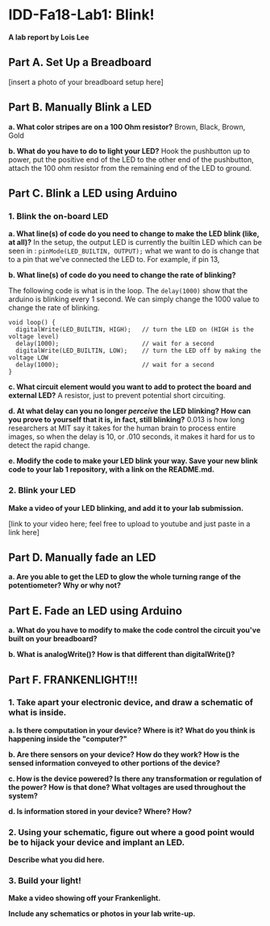 # IDD-Fa18-Lab1: Blink!

**A lab report by Lois Lee**

## Part A. Set Up a Breadboard

[insert a photo of your breadboard setup here]


## Part B. Manually Blink a LED

**a. What color stripes are on a 100 Ohm resistor?**
Brown, Black, Brown, Gold
 
**b. What do you have to do to light your LED?**
Hook the pushbutton up to power, put the positive end of the LED to the other end of the pushbutton, attach the 100 ohm resistor from the remaining end of the LED to ground.


## Part C. Blink a LED using Arduino

### 1. Blink the on-board LED

**a. What line(s) of code do you need to change to make the LED blink (like, at all)?**
In the setup, the output LED is currently the builtin LED which can be seen in : `pinMode(LED_BUILTIN, OUTPUT);` what we want to do is change that to a pin that we've connected the LED to. For example, if pin 13, 

**b. What line(s) of code do you need to change the rate of blinking?**

The following code is what is in the loop. The `delay(1000)` show that the arduino is blinking every 1 second. We can simply change the 1000 value to change the rate of blinking. 
```
void loop() {
  digitalWrite(LED_BUILTIN, HIGH);   // turn the LED on (HIGH is the voltage level)
  delay(1000);                       // wait for a second
  digitalWrite(LED_BUILTIN, LOW);    // turn the LED off by making the voltage LOW
  delay(1000);                       // wait for a second
}
```

**c. What circuit element would you want to add to protect the board and external LED?**
A resistor, just to prevent potential short circuiting.
 
**d. At what delay can you no longer *perceive* the LED blinking? How can you prove to yourself that it is, in fact, still blinking?**
0.013 is how long researchers at MIT say it takes for the human brain to process entire images, so when the delay is 10, or .010 seconds, it makes it hard for us to detect the rapid change.



**e. Modify the code to make your LED blink your way. Save your new blink code to your lab 1 repository, with a link on the README.md.**


### 2. Blink your LED

**Make a video of your LED blinking, and add it to your lab submission.**

[link to your video here; feel free to upload to youtube and just paste in a link here]


## Part D. Manually fade an LED

**a. Are you able to get the LED to glow the whole turning range of the potentiometer? Why or why not?**


## Part E. Fade an LED using Arduino

**a. What do you have to modify to make the code control the circuit you've built on your breadboard?**

**b. What is analogWrite()? How is that different than digitalWrite()?**


## Part F. FRANKENLIGHT!!!

### 1. Take apart your electronic device, and draw a schematic of what is inside. 

**a. Is there computation in your device? Where is it? What do you think is happening inside the "computer?"**

**b. Are there sensors on your device? How do they work? How is the sensed information conveyed to other portions of the device?**

**c. How is the device powered? Is there any transformation or regulation of the power? How is that done? What voltages are used throughout the system?**

**d. Is information stored in your device? Where? How?**

### 2. Using your schematic, figure out where a good point would be to hijack your device and implant an LED.

**Describe what you did here.**

### 3. Build your light!

**Make a video showing off your Frankenlight.**

**Include any schematics or photos in your lab write-up.**
